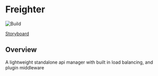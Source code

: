 # Freighter

![Build](https://github.com/horvatic/freighter/workflows/Build/badge.svg)

[Storyboard](https://trello.com/b/JUoGW49f/freighter)

## Overview
A lightweight standalone api manager with built in load balancing, and plugin middleware
